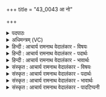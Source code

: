 +++
title = "43_0043 आ नो"

+++
<details><summary>पदपाठः</summary>

आ꣢। नः꣣। अग्ने। वयोवृ꣡धम्꣢। वयः। वृ꣡ध꣢꣯म्। र꣣यि꣢म्। पा꣣वक। शँ꣡स्य꣢꣯म्। रा꣡स्वा꣢꣯। च꣣। नः। उपमाते। उप। माते। पुरुस्पृ꣡ह꣢म्। पु꣣रु। स्पृ꣡ह꣢꣯म्। सु꣡नी꣢꣯ती। सु। नी꣣ती। सु꣡य꣢꣯शस्तरम्। सु। य꣣शस्तरम्। ४३।
</details>

<details><summary>अधिमन्त्रम् (VC)</summary>

- अग्निः
- भर्गः प्रागाथः
- बृहती
- मध्यमः
- आग्नेयं काण्डम्
</details>

<details><summary>हिन्दी : आचार्य रामनाथ वेदालंकार - विषयः</summary>

परमेश्वर हमें कैसा धन दे, यह कहते हैं।
</details>

<details><summary>हिन्दी : आचार्य रामनाथ वेदालंकार - पदार्थः</summary>

पदार्थान्वयभाषाः -  हे (पावक) चित्तशोधक, पतितपावन (अग्ने) सन्मार्गदर्शक परमात्मन् ! आप (वयोवृधम्) आयु को बढ़ानेवाले, (शंस्यम्) प्रशंसायोग्य (रयिम्) धन को (नः) हमारे लिए (आ) लाइए, और लाकर, हे (उपमाते) उपमानभूत, सर्वोपमायोग्य परमात्मन् ! (पुरुस्पृहम्) बहुत अधिक चाहने योग्य अथवा बहुतों से चाहने योग्य, (सुयशस्तरम्) अतिशय कीर्तिजनक उस धन को (सुनीती) सन्मार्ग पर चलाकर (नः) हमें (रास्व च) प्रदान भी कीजिए ॥९॥
</details>

<details><summary>हिन्दी : आचार्य रामनाथ वेदालंकार - भावार्थः</summary>

भावार्थभाषाः -  परमेश्वर की कृपा से और अपने पुरुषार्थ से सन्मार्ग का अनुसरण करते हुए हम चाँदी, सोना, पृथिवी का राज्य आदि भौतिक तथा विद्या, विनय, योगसिद्धि, मोक्ष आदि आध्यात्मिक धन का संचय करें, जो भरपूर धन हमारी आयु को बढ़ानेवाला तथा उजली कीर्ति को उत्पन्न करनेवाला हो ॥९॥
</details>

<details><summary>संस्कृत : आचार्य रामनाथ वेदालंकार - विषयः</summary>

अथ परमेश्वरोऽस्मभ्यं कीदृशं धनं दद्यादित्याह।
</details>

<details><summary>संस्कृत : आचार्य रामनाथ वेदालंकार - पदार्थः</summary>

पदार्थान्वयभाषाः -  हे (पावक) चित्तशोधक, पतितपावन (अग्ने) सन्मार्गदर्शक परमात्मन् ! त्वम् (वयोवृधम्) आयुष्यवर्द्धकम्, (शंस्यम्) प्रशंसनीयम्, (रयिम्) धनम् (नः) अस्मभ्यम् (आ) आनय। उपसर्गश्रुतेर्योग्यक्रियाध्याहारः। आनीय च हे (उपमाते२) उपमातिः उपमानम्, उपमानभूत, सर्वोपमायोग्य परमात्मन् ! (पुरुस्पृहम्) बहुस्पृहणीयं, बहुभिः स्पृहणीयं वा। पुरु इति बहुनाम। निघं० ३।१। (सुयशस्तरम्) अतिशयकीर्तिजनकम् तं (रयिं) धनम् (सुनीती) सुनीत्या, सन्मार्गेण। तृतीयैकवचने सुपां सुलुक्पूर्वसवर्ण०’ अ० ७।१।३९ इति पूर्वपरयोः पूर्वसवर्णदीर्घः। (नः) अस्मभ्यम् (रास्व च) प्रदेहि अपि। रा दाने। संहितायां द्व्यचोऽतस्तिङः।’ अ० ६।३।१३५ इति दीर्घः ॥९॥
</details>

<details><summary>संस्कृत : आचार्य रामनाथ वेदालंकार - भावार्थः</summary>

भावार्थभाषाः -  परमेश्वरस्य कृपया स्वपुरुषार्थेन च सन्मार्गमनुसरन्तो वयं प्रचुरं रजतसुवर्णपृथिवीराज्यादिकं भौतिकं, विद्याविनययोगसिद्धिमोक्षा- दिकम् आध्यात्मिकं च धनं संचिनुयाम, यत् पुष्कलं धनमस्माकमायुर्वर्द्धकं धवलकीर्तिकरं च स्यात् ॥९॥
</details>

<details><summary>संस्कृत : आचार्य रामनाथ वेदालंकार - पादटिप्पनी</summary>

टिप्पणी:   १. ऋ० ८।६०।११, ऋषिः भर्गः प्रागाथः। २. उपमाते उपमानभूत विश्वस्व—इति भ०। उपमाता निर्माता, तस्य सम्बोधनं हे उपमाते स्रष्टः इत्यर्थः—इति वि०। उप अस्मत्समीपे माति धनम् इत्युपमातिः—इति सा०।
</details>